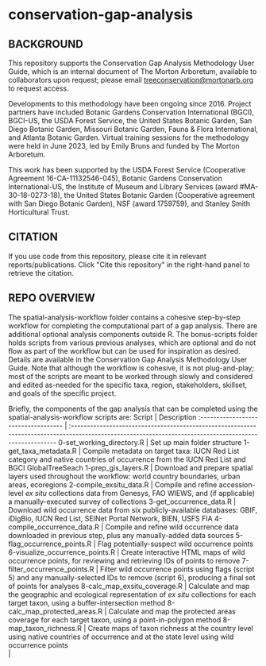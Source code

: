 # conservation-gap-analysis

## BACKGROUND

This repository supports the Conservation Gap Analysis Methodology User Guide, which is an internal document of The Morton Arboretum, available to collaborators upon request; please email treeconservation@mortonarb.org to request access. 

Developments to this methodology have been ongoing since 2016. Project partners have included Botanic Gardens Conservation International (BGCI), BGCI-US, the USDA Forest Service, the United States Botanic Garden, San Diego Botanic Garden, Missouri Botanic Garden, Fauna & Flora International, and Atlanta Botanic Garden. Virtual training sessions for the methodology were held in June 2023, led by Emily Bruns and funded by The Morton Arboretum.

This work has been supported by the USDA Forest Service (Cooperative Agreement 16-CA-11132546-045), Botanic Gardens Conservation International-US, the Institute of Museum and Library Services (award #MA-30-18-0273-18), the United States Botanic Garden (Cooperative agreement with San Diego Botanic Garden), NSF (award 1759759), and Stanley Smith Horticultural Trust.

## CITATION

If you use code from this repository, please cite it in relevant reports/publications. Click "Cite this repository" in the right-hand panel to retrieve the citation.

## REPO OVERVIEW

The spatial-analysis-workflow folder contains a cohesive step-by-step workflow for completing the computational part of a gap analysis. There are additional optional analysis components outside R. The bonus-scripts folder holds scripts from various previous analyses, which are optional and do not flow as part of the workflow but can be used for inspiration as desired. Details are available in the Conservation Gap Analysis Methodology User Guide. Note that although the workflow is cohesive, it is not plug-and-play; most of the scripts are meant to be worked through slowly and considered and edited as-needed for the specific taxa, region, stakeholders, skillset, and goals of the specific project.

Briefly, the components of the gap analysis that can be completed using the spatial-analysis-workflow scripts are:
Script                               | Description
:----------------------------------- | :-------------------------------------------------------------------------------------------------------------------------------------------------------
0-set_working_directory.R            | Set up main folder structure
1-get_taxa_metadata.R                | Compile metadata on target taxa: IUCN Red List category and native countries of occurrence from the IUCN Red List and BGCI GlobalTreeSeach
1-prep_gis_layers.R                  | Download and prepare spatial layers used throughout the workflow: world country boundaries, urban areas, ecoregions
2-compile_exsitu_data.R              | Compile and refine accession-level *ex situ* collections data from Genesys, FAO WIEWS, and (if applicable) a manually-executed survey of collections
3-get_occurrence_data.R              | Download wild occurrence data from six publicly-available databases: GBIF, iDigBio, IUCN Red List, SEINet Portal Network, BIEN, USFS FIA
4-compile_occurrence_data.R          | Compile and refine wild occurrence data downloaded in previous step, plus any manually-added data sources
5-flag_occurrence_points.R           | Flag potentially-suspect wild occurrence points
6-visualize_occurrence_points.R      | Create interactive HTML maps of wild occurrence points, for reviewing and retrieving IDs of points to remove
7-filter_occurrence_points.R         | Filter wild occurrence points using flags (script 5) and any manually-selected IDs to remove (script 6), producing a final set of points for analyses
8-calc_map_exsitu_coverage.R         | Calculate and map the geographic and ecological representation of *ex situ* collections for each target taxon, using a buffer-intersection method
8-calc_map_protected_areas.R         | Calculate and map the protected areas coverage for each target taxon, using a point-in-polygon method
8-map_taxon_richness.R               | Create maps of taxon richness at the country level using native countries of occurrence and at the state level using wild occurrence points
<img width=500/>                     | 
